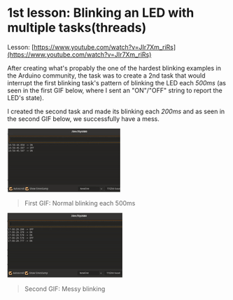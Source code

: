 # 1st lesson: Blinking an LED with multiple tasks(threads)

Lesson: [https://www.youtube.com/watch?v=JIr7Xm_riRs](https://www.youtube.com/watch?v=JIr7Xm_riRs)

After creating what's propably the one of the hardest blinking examples in the Arduino community, the task was to create a 2nd task that would interrupt the first blinking task's pattern of blinking the LED each *500ms* (as seen in the first GIF below, where I sent an "ON"/"OFF" string to report the LED's state).

I created the second task and made its blinking each *200ms* and as seen in the second GIF below, we successfully have a mess.

<img src="images/normal.gif">

> First GIF: Normal blinking each 500ms

<img src="images/fuzz.gif">

> Second GIF: Messy blinking

